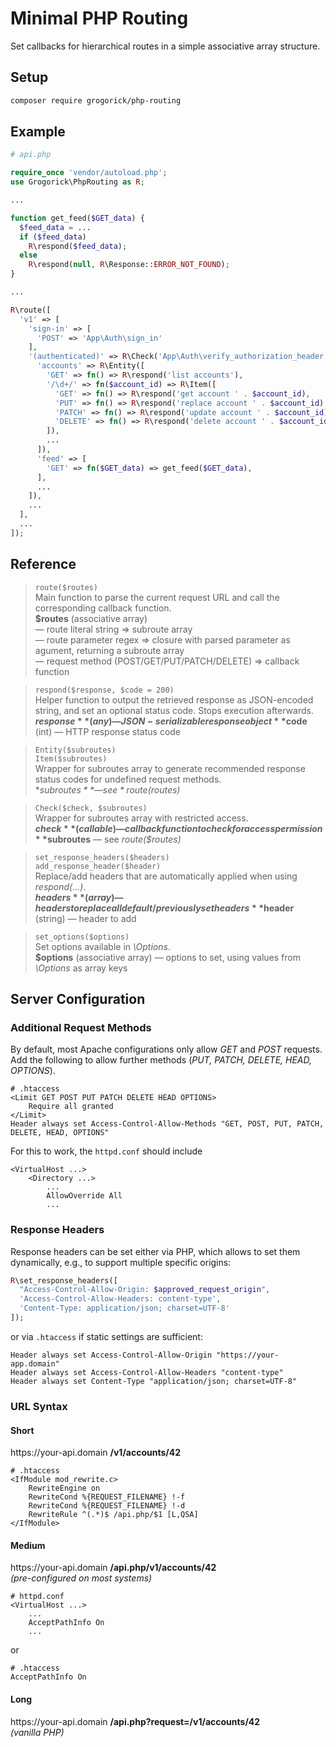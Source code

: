 # Minimal PHP Routing

Set callbacks for hierarchical routes in a simple associative array structure.

## Setup
```bash
composer require grogorick/php-routing
```


## Example
```PHP
# api.php

require_once 'vendor/autoload.php';
use Grogorick\PhpRouting as R;

...

function get_feed($GET_data) {
  $feed_data = ...
  if ($feed_data)
    R\respond($feed_data);
  else
    R\respond(null, R\Response::ERROR_NOT_FOUND);
}

...

R\route([
  'v1' => [
    'sign-in' => [
      'POST' => 'App\Auth\sign_in'
    ],
    '(authenticated)' => R\Check('App\Auth\verify_authorization_header', [
      'accounts' => R\Entity([
        'GET' => fn() => R\respond('list accounts'),
        '/\d+/' => fn($account_id) => R\Item([
          'GET' => fn() => R\respond('get account ' . $account_id),
          'PUT' => fn() => R\respond('replace account ' . $account_id),
          'PATCH' => fn() => R\respond('update account ' . $account_id),
          'DELETE' => fn() => R\respond('delete account ' . $account_id)
        ]),
        ...
      ]),
      'feed' => [
        'GET' => fn($GET_data) => get_feed($GET_data),
      ],
      ...
    ]),
    ...
  ],
  ...
]);
```


## Reference
> `route($routes)`  
  Main function to parse the current request URL and call the corresponding callback function.  
  **$routes** (associative array)  
  — route literal string => subroute array  
  — route parameter regex => closure with parsed parameter as agument, returning a subroute array  
  — request method (POST/GET/PUT/PATCH/DELETE) => callback function

> `respond($response, $code = 200)`  
  Helper function to output the retrieved response as JSON-encoded string, and set an optional status code.
  Stops execution afterwards.  
  **$response** (any) — JSON-serializable response object  
  **$code** (int) — HTTP response status code

> `Entity($subroutes)`  
  `Item($subroutes)`  
  Wrapper for subroutes array to generate recommended response status codes for undefined request methods.  
  **$subroutes** — see *route($routes)*

> `Check($check, $subroutes)`  
  Wrapper for subroutes array with restricted access.  
  **$check** (callable) — callback function to check for access permission  
  **$subroutes** — see *route($routes)*

> `set_response_headers($headers)`  
  `add_response_header($header)`  
  Replace/add headers that are automatically applied when using *respond(...)*.  
  **$headers** (array) — headers to replace all default/previously set headers  
  **$header** (string) — header to add

> `set_options($options)`  
  Set options available in *\Options*.  
  **$options** (associative array) — options to set, using values from *\Options* as array keys


## Server Configuration
### Additional Request Methods
By default, most Apache configurations only allow *GET* and *POST* requests. Add the following to allow further methods (*PUT, PATCH, DELETE, HEAD, OPTIONS*).
```apacheconf
# .htaccess
<Limit GET POST PUT PATCH DELETE HEAD OPTIONS>
    Require all granted
</Limit>
Header always set Access-Control-Allow-Methods "GET, POST, PUT, PATCH, DELETE, HEAD, OPTIONS"
```
For this to work, the `httpd.conf` should include
```apacheconf
<VirtualHost ...>
    <Directory ...>
        ...
        AllowOverride All
        ...
```

### Response Headers
Response headers can be set either via PHP, which allows to set them dynamically, e.g., to support multiple specific origins:
```PHP
R\set_response_headers([
  "Access-Control-Allow-Origin: $approved_request_origin",
  'Access-Control-Allow-Headers: content-type',
  'Content-Type: application/json; charset=UTF-8'
]);
```
or via `.htaccess` if static settings are sufficient:
```apacheconf
Header always set Access-Control-Allow-Origin "https://your-app.domain"
Header always set Access-Control-Allow-Headers "content-type"
Header always set Content-Type "application/json; charset=UTF-8"
```


### URL Syntax
#### Short
https<span>://</span>your-api.domain **/v1/accounts/42**
```apacheconf
# .htaccess
<IfModule mod_rewrite.c>
    RewriteEngine on
    RewriteCond %{REQUEST_FILENAME} !-f
    RewriteCond %{REQUEST_FILENAME} !-d
    RewriteRule ^(.*)$ /api.php/$1 [L,QSA]
</IfModule>
```

#### Medium
https<span>://</span>your-api.domain **/api.php/v1/accounts/42**  
*(pre-configured on most systems)*
```apacheconf
# httpd.conf
<VirtualHost ...>
    ...
    AcceptPathInfo On
    ...
```
or
```apacheconf
# .htaccess
AcceptPathInfo On
```

#### Long
https<span>://</span>your-api.domain **/api.php?request=/v1/accounts/42**  
*(vanilla PHP)*
